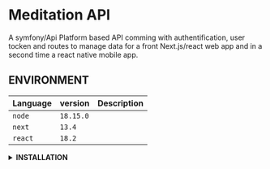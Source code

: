 # Meditation API
A symfony/Api Platform based API comming with authentification, user tocken and routes to manage data for a front Next.js/react web app and in a second time a react native mobile app.

## ENVIRONMENT
| Language | version     | Description                |
| :-------- | :------- | :------------------------- |
| `node` | `18.15.0` |  |
| `next` | `13.4` |  |
| `react` | `18.2` |  |

<details>
  <summary><strong>INSTALLATION</strong></summary>

  > **1 Clone repo**
  > ``` bash
  > git clone git@github.com:florentgallou-dev/meditation_front.git
  > ```
  > **2 Lauch npm dependancies installation**
  > ``` bash
  > npm install
  > ```
  > **3 Lauch project**
  >```bash
  >  npm run dev
  >```
</details>